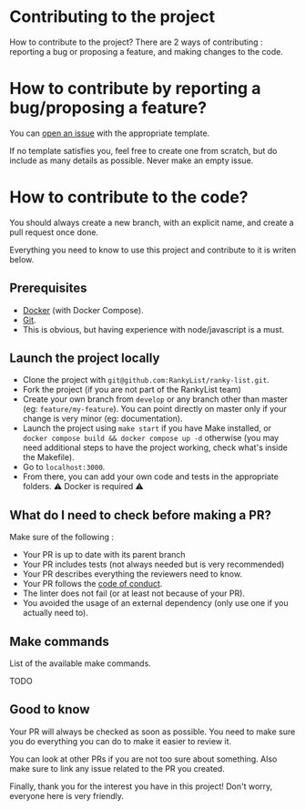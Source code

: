 # Contributing to the project
How to contribute to the project?
There are 2 ways of contributing : reporting a bug or proposing a feature, and making changes to the code.

# How to contribute by reporting a bug/proposing a feature?
You can [open an issue](https://github.com/RankyList/ranky-list/issues) with the appropriate template.

If no template satisfies you, feel free to create one from scratch, but do include as many details as possible. Never make an empty issue.

# How to contribute to the code?
You should always create a new branch, with an explicit name, and create a pull request once done.

Everything you need to know to use this project and contribute to it is writen below.

## Prerequisites
- [Docker](https://www.docker.com/) (with Docker Compose).
- [Git](https://git-scm.com/).
- This is obvious, but having experience with node/javascript is a must.

## Launch the project locally
- Clone the project with `git@github.com:RankyList/ranky-list.git`.
- Fork the project (if you are not part of the RankyList team)
- Create your own branch from `develop` or any branch other than master (eg: `feature/my-feature`). You can point directly on master only if your change is very minor (eg: documentation).
- Launch the project using `make start` if you have Make installed, or `docker compose build && docker compose up -d` otherwise (you may need additional steps to have the project working, check what's inside the Makefile).
- Go to `localhost:3000`.
- From there, you can add your own code and tests in the appropriate folders.
⚠️ Docker is required ⚠️

## What do I need to check before making a PR?
Make sure of the following :
- Your PR is up to date with its parent branch
- Your PR includes tests (not always needed but is very recommended)
- Your PR describes everything the reviewers need to know.
- Your PR follows the [code of conduct](CODE_OF_CONDUCT.md).
- The linter does not fail (or at least not because of your PR).
- You avoided the usage of an external dependency (only use one if you actually need to).

## Make commands
List of the available make commands.

TODO

## Good to know
Your PR will always be checked as soon as possible. You need to make sure you do everything you can do to make it easier to review it.

You can look at other PRs if you are not too sure about something. Also make sure to link any issue related to the PR you created.

Finally, thank you for the interest you have in this project! Don't worry, everyone here is very friendly.
